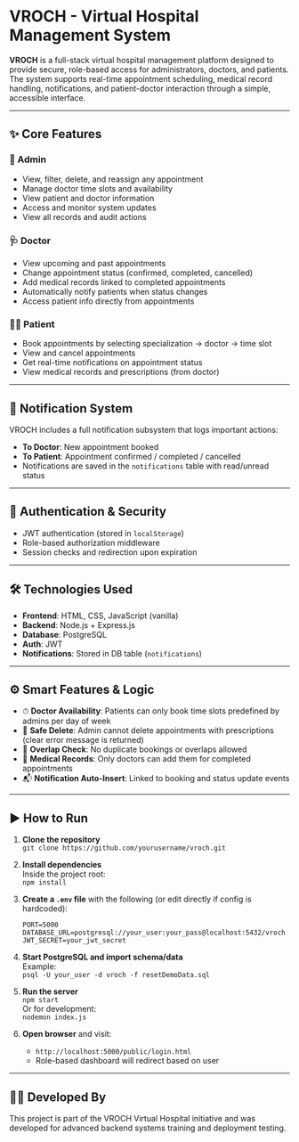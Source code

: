 # VROCH - Virtual Hospital Management System

**VROCH** is a full-stack virtual hospital management platform designed to provide secure, role-based access for administrators, doctors, and patients. The system supports real-time appointment scheduling, medical record handling, notifications, and patient-doctor interaction through a simple, accessible interface.

---

## ✨ Core Features

### 👤 Admin
- View, filter, delete, and reassign any appointment
- Manage doctor time slots and availability
- View patient and doctor information
- Access and monitor system updates
- View all records and audit actions

### 🩺 Doctor
- View upcoming and past appointments
- Change appointment status (confirmed, completed, cancelled)
- Add medical records linked to completed appointments
- Automatically notify patients when status changes
- Access patient info directly from appointments

### 🙋‍♀️ Patient
- Book appointments by selecting specialization → doctor → time slot
- View and cancel appointments
- Get real-time notifications on appointment status
- View medical records and prescriptions (from doctor)

---

## 🔔 Notification System

VROCH includes a full notification subsystem that logs important actions:

- **To Doctor**: New appointment booked
- **To Patient**: Appointment confirmed / completed / cancelled
- Notifications are saved in the `notifications` table with read/unread status

---

## 🔐 Authentication & Security

- JWT authentication (stored in `localStorage`)
- Role-based authorization middleware
- Session checks and redirection upon expiration

---

## 🛠 Technologies Used

- **Frontend**: HTML, CSS, JavaScript (vanilla)
- **Backend**: Node.js + Express.js
- **Database**: PostgreSQL
- **Auth**: JWT
- **Notifications**: Stored in DB table (`notifications`)

---

## ⚙️ Smart Features & Logic

- ⏱ **Doctor Availability**: Patients can only book time slots predefined by admins per day of week
- 🚫 **Safe Delete**: Admin cannot delete appointments with prescriptions (clear error message is returned)
- 📅 **Overlap Check**: No duplicate bookings or overlaps allowed
- 📂 **Medical Records**: Only doctors can add them for completed appointments
- 📬 **Notification Auto-Insert**: Linked to booking and status update events

---

## ▶️ How to Run

1. **Clone the repository**  
   `git clone https://github.com/yourusername/vroch.git`

2. **Install dependencies**  
   Inside the project root:  
   `npm install`

3. **Create a `.env` file** with the following (or edit directly if config is hardcoded):

   ```
   PORT=5000
   DATABASE_URL=postgresql://your_user:your_pass@localhost:5432/vroch
   JWT_SECRET=your_jwt_secret
   ```

4. **Start PostgreSQL and import schema/data**  
   Example:  
   `psql -U your_user -d vroch -f resetDemoData.sql`

5. **Run the server**  
   `npm start`  
   Or for development:  
   `nodemon index.js`

6. **Open browser** and visit:  
   - `http://localhost:5000/public/login.html`  
   - Role-based dashboard will redirect based on user

---

## 👨‍💻 Developed By

This project is part of the VROCH Virtual Hospital initiative and was developed for advanced backend systems training and deployment testing.

